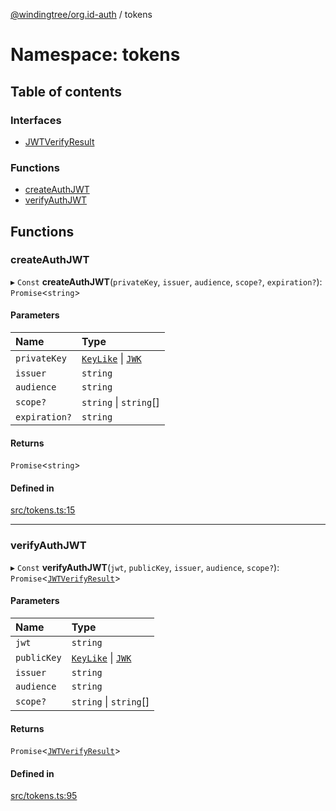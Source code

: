 [@windingtree/org.id-auth](../README.md) / tokens

# Namespace: tokens

## Table of contents

### Interfaces

- [JWTVerifyResult](../interfaces/tokens.JWTVerifyResult.md)

### Functions

- [createAuthJWT](tokens.md#createauthjwt)
- [verifyAuthJWT](tokens.md#verifyauthjwt)

## Functions

### createAuthJWT

▸ `Const` **createAuthJWT**(`privateKey`, `issuer`, `audience`, `scope?`, `expiration?`): `Promise`<`string`\>

#### Parameters

| Name | Type |
| :------ | :------ |
| `privateKey` | [`KeyLike`](keys.md#keylike) \| [`JWK`](../interfaces/keys.JWK.md) |
| `issuer` | `string` |
| `audience` | `string` |
| `scope?` | `string` \| `string`[] |
| `expiration?` | `string` |

#### Returns

`Promise`<`string`\>

#### Defined in

[src/tokens.ts:15](https://github.com/kostysh/org.id-sdk/blob/8a83d95/packages/auth/src/tokens.ts#L15)

___

### verifyAuthJWT

▸ `Const` **verifyAuthJWT**(`jwt`, `publicKey`, `issuer`, `audience`, `scope?`): `Promise`<[`JWTVerifyResult`](../interfaces/tokens.JWTVerifyResult.md)\>

#### Parameters

| Name | Type |
| :------ | :------ |
| `jwt` | `string` |
| `publicKey` | [`KeyLike`](keys.md#keylike) \| [`JWK`](../interfaces/keys.JWK.md) |
| `issuer` | `string` |
| `audience` | `string` |
| `scope?` | `string` \| `string`[] |

#### Returns

`Promise`<[`JWTVerifyResult`](../interfaces/tokens.JWTVerifyResult.md)\>

#### Defined in

[src/tokens.ts:95](https://github.com/kostysh/org.id-sdk/blob/8a83d95/packages/auth/src/tokens.ts#L95)
